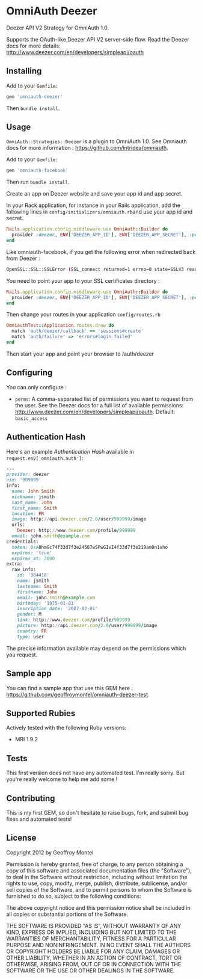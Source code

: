 # OmniAuth Deezer

Deezer API V2 Strategy for OmniAuth 1.0.

Supports the OAuth-like Deezer API V2 server-side flow. Read the Deezer docs for more details: http://www.deezer.com/en/developers/simpleapi/oauth

## Installing

Add to your `Gemfile`:

```ruby
gem 'omniauth-deezer'
```

Then `bundle install`.

## Usage

`OmniAuth::Strategies::Deezer` is a plugin to OmniAuth 1.0. See Omniauth docs for more information : https://github.com/intridea/omniauth.

Add to your `Gemfile`:

```ruby
gem 'omniauth-facebook'
```

Then run `bundle install`.

Create an app on Deezer website and save your app id and app secret.

In your Rack application, for instance in your Rails application, add the following lines in `config/initializers/omniauth.rb`and use your app id and secret.

```ruby
Rails.application.config.middleware.use OmniAuth::Builder do
  provider :deezer, ENV['DEEZER_APP_ID'], ENV['DEEZER_APP_SECRET'], :perms => 'basic_access,email'
end
```

Like omniauth-facebook, if you get the following error when redirected back from Deezer :

````bash
OpenSSL::SSL::SSLError (SSL_connect returned=1 errno=0 state=SSLv3 read server certificate B: certificate verify failed)
````

You need to point your app to your SSL certificates directory :

```ruby
Rails.application.config.middleware.use OmniAuth::Builder do
  provider :deezer, ENV['DEEZER_APP_ID'], ENV['DEEZER_APP_SECRET'], :perms => 'basic_access,email', :client_options => {:ssl => {:ca_path => '/etc/ssl/certs'}}
end
```

Then change your routes in your application `config/routes.rb`

```ruby
OmniauthTest::Application.routes.draw do
  match 'auth/deezer/callback' => 'sessions#create'
  match 'auth/failure' => 'errors#login_failed'
end
```

Then start your app and point your browser to /auth/deezer

## Configuring

You can only configure :

* `perms`: A comma-separated list of permissions you want to request from the user. See the Deezer docs for a full list of available permissions: http://www.deezer.com/en/developers/simpleapi/oauth. 
Default: `basic_access`

## Authentication Hash

Here's an example *Authentication Hash* available in `request.env['omniauth.auth']`:

```ruby
---
provider: deezer
uid: '999999'
info:
  name: John Smith
  nickname: jsmith
  last_name: John
  first_name: Smith
  location: FR
  image: http://api.deezer.com/2.0/user/999999/image
  urls:
    Deezer: http://www.deezer.com/profile/999999
  email: john.smith@example.com
credentials:
  token: 0xAOhmGc74f33d7f3e24567wSPwGIvI4f33d7f3e219am8n1xho
  expires: 'true'
  expires_at: 3600
extra:
  raw_info:
    id: '304418'
    name: jsmith
    lastname: Smith
    firstname: John
    email: john.smith@example.com
    birthday: '1975-01-01'
    inscription_date: '2007-02-01'
    gender: M
    link: http://www.deezer.com/profile/999999
    picture: http://api.deezer.com/2.0/user/999999/image
    country: FR
    type: user
```

The precise information available may depend on the permissions which you request.

## Sample app

You can find a sample app that use this GEM here :
https://github.com/geoffroymontel/omniauth-deezer-test

## Supported Rubies

Actively tested with the following Ruby versions:

- MRI 1.9.2

## Tests

This first version does not have any automated test. I'm really sorry.
But you're really welcome to help me add some !

## Contributing

This is my first GEM, so don't hesitate to raise bugs, fork, and submit bug fixes and automated tests!

## License

Copyright 2012 by Geoffroy Montel

Permission is hereby granted, free of charge, to any person obtaining a copy of this software and associated documentation files (the "Software"), to deal in the Software without restriction, including without limitation the rights to use, copy, modify, merge, publish, distribute, sublicense, and/or sell copies of the Software, and to permit persons to whom the Software is furnished to do so, subject to the following conditions:

The above copyright notice and this permission notice shall be included in all copies or substantial portions of the Software.

THE SOFTWARE IS PROVIDED "AS IS", WITHOUT WARRANTY OF ANY KIND, EXPRESS OR IMPLIED, INCLUDING BUT NOT LIMITED TO THE WARRANTIES OF MERCHANTABILITY, FITNESS FOR A PARTICULAR PURPOSE AND NONINFRINGEMENT. IN NO EVENT SHALL THE AUTHORS OR COPYRIGHT HOLDERS BE LIABLE FOR ANY CLAIM, DAMAGES OR OTHER LIABILITY, WHETHER IN AN ACTION OF CONTRACT, TORT OR OTHERWISE, ARISING FROM, OUT OF OR IN CONNECTION WITH THE SOFTWARE OR THE USE OR OTHER DEALINGS IN THE SOFTWARE.
